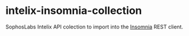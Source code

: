 # intelix-insomnia-collection
 SophosLabs Intelix API colection to import into the [Insomnia](https://insomnia.rest/) REST client.